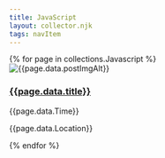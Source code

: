 ```yaml
---
title: JavaScript
layout: collector.njk
tags: navItem
---
```

<div class="uiux">{% for page in collections.Javascript %}
      <div class="pjcard">
         <a href="/#"></a>
         <img src="/images/{{page.data.postImg}}" alt="{{page.data.postImgAlt}}">
          <div class="card_text">
             <h3> <a href="{{page.url}}">{{page.data.title}}</a></h3> 
             <p>{{page.data.Time}} </p>
             <p>{{page.data.Location}}<p> 
         </div>
      </div>{% endfor %}
    </div>